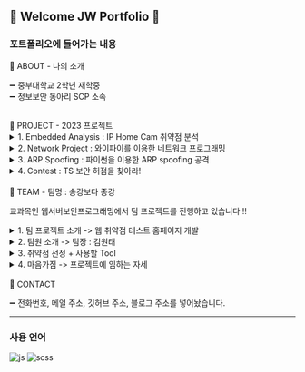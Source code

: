 ## 📌 Welcome JW Portfolio 📌

### 포트폴리오에 들어가는 내용
💌 ABOUT - 나의 소개

➖ 중부대학교 2학년 재학중
<br>
➖ 정보보안 동아리 SCP 소속

<br>
💌 PROJECT - 2023 프로젝트
<details>
  <summary>
    1. Embedded Analysis : IP Home Cam 취약점 분석
    
  </summary>
  <br>
  HSpace에서 진행했던 INCOGNITO 2023 Summer 프로젝트 참여
  <br>
  프로젝트 기간 : 2023/07/01 ~ 2023/09/10
  
  주제 : IP 카메라 취약점 분석

  💚 MORE에 들어가시면 프로젝트 보고서를 확인할 수 있으며, 프로젝트 과정을 적은 BLOG 주소도 걸어놓았습니다. 💚
</details>

<details>
  <summary>
    2. Network Project : 와이파이를 이용한 네트워크 프로그래밍
    
  </summary>
  <br>
  정보보안 동아리 SCP에서 진행 중인 네트워크 프로그래밍 프로젝트 참여
  <br>
  프로젝트 기간 : 2023/09/26 ~ 2023/11/26
  
  주제 : Network

  💚 MORE에 들어가시면 프로젝트 관련 Github를 확인할 수 있으며, 코드 설명을 적은 BLOG 주소도 걸어놓았습니다. 💚
</details>

<details>
  <summary>
    3. ARP Spoofing : 파이썬을 이용한 ARP spoofing 공격
    
  </summary>
  <br>
  aRP spoofing을 통한 네트워크 차단
  <br>
  프로젝트 기간 : 2023/09/27 ~ 2023/12/06
  
  주제 : Python, Network

  💚 MORE에 들어가시면 프로젝트 관련 웹페이지를 확인할 수 있으며, 프로젝트 회의 내용이 있는 Padlet 주소도 걸어놓았습니다. 💚
</details>

<details>
  <summary>
    4. Contest : TS 보안 허점을 찾아라!
    
  </summary>
  <br>
  우수상
  <br>
  대회 기간 : 2023/11/25
  
  주제 : Webhacking

  💚 MORE에 들어가시면 대회 사이트를 확인할 수 있으며, 대회 관련 자료를 첨부할 예정입니다. 💚
</details>


<br>
💌 TEAM - 팀명 : 송강보다 종강

교과목인 웹서버보안프로그래밍에서 팀 프로젝트를 진행하고 있습니다 ‼️

<details>
  <summary>
    1. 팀 프로젝트 소개
   -> 웹 취약점 테스트 홈페이지 개발
    
  </summary>
  <br>
  웹의 편리함과 쉬운 접근성으로 인해 이용자들은 계속 증가하고 있으며, 이에 따라 웹 페이지 해킹 사례 또한 계속해서 증가하고 있습니다. 이러한 이유로 웹보안에 많은 신경을 써야하는 것은 피할 수 없습니다. 따라서 저희 팀은 이에 대비하기 위해 대중적으로 잘 알려진 웹 취약점을 테스트 해보고, 어떻게 시큐어 코딩을 해야 해킹을 막을 수 있는지에 대해 알리기 위해 웹 취약점을 테스트 할 수 있는 페이지를 개발하는 프로젝트 주제를 선정하게 되었습니다.

</details>

<details>
  <summary>
    2. 팀원 소개
   -> 팀장 : 김원태
    
  </summary>
  <br>
  
  김원태 92015037
  
  김수현 92015013
  
  임성빈 92113815
  
  남지우 92212805
  
  전유경 92213067

</details>

<details>
  <summary>
    3. 취약점 선정
  + 사용할 Tool
    
  </summary>
  <br>
  보다 잘 알려져있는 XSS, CSRF, SSRF, SQL Injection, NoSQL Injection 총 5개의 취약점으로 선정을 했으며 BackEnd는 AWS와 Docker 그리고 MongoDB, FrontEnd는 Next.js, 소스 코드 관리는 Github를 사용할 예정입니다.

</details>

<details>
  <summary>
    4. 마음가짐
  -> 프로젝트에 임하는 자세
    
  </summary>
  <br>
  교수님의 강의를 기반으로 "웹 서버 보안 프로그래밍" 교과목에 부합하는 프로젝트를 수행하며 성장하고자 하는 마음가짐으로 임하겠습니다.

</details>

<br>
💌 CONTACT

➖ 전화번호, 메일 주소, 깃허브 주소, 블로그 주소를 넣어놨습니다. 

---

### 사용 언어

![js](https://img.shields.io/badge/JavaScript-F7DF1E?style=for-the-badge&logo=JavaScript&logoColor=white)
![scss](https://img.shields.io/badge/SCSS-B404AE?style=for-the-badge&logo=SCSS&logoColor=white)

